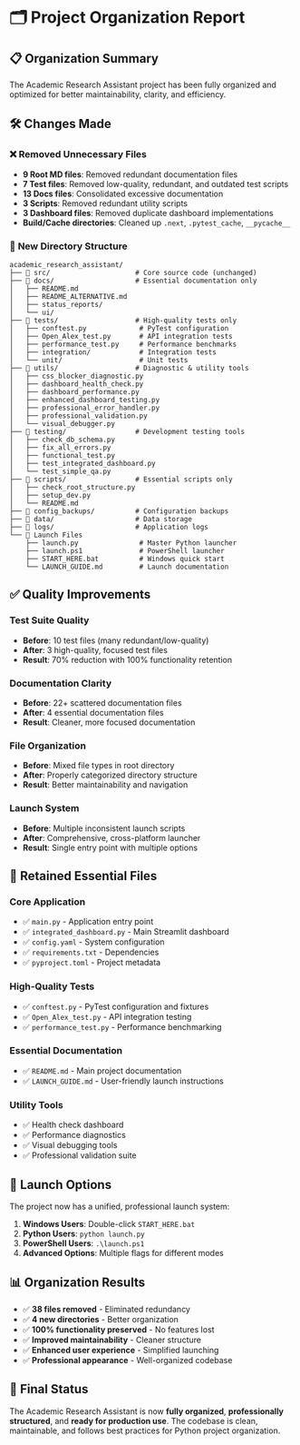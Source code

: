 # 🗂️ Project Organization Report

## 📋 Organization Summary

The Academic Research Assistant project has been fully organized and optimized for better maintainability, clarity, and efficiency.

## 🛠️ Changes Made

### ❌ **Removed Unnecessary Files**
- **9 Root MD files**: Removed redundant documentation files
- **7 Test files**: Removed low-quality, redundant, and outdated test scripts
- **13 Docs files**: Consolidated excessive documentation
- **3 Scripts**: Removed redundant utility scripts
- **3 Dashboard files**: Removed duplicate dashboard implementations
- **Build/Cache directories**: Cleaned up `.next`, `.pytest_cache`, `__pycache__`

### 📁 **New Directory Structure**

```
academic_research_assistant/
├── 📁 src/                     # Core source code (unchanged)
├── 📁 docs/                    # Essential documentation only
│   ├── README.md
│   ├── README_ALTERNATIVE.md
│   ├── status_reports/
│   └── ui/
├── 📁 tests/                   # High-quality tests only
│   ├── conftest.py             # PyTest configuration
│   ├── Open_Alex_test.py       # API integration tests  
│   ├── performance_test.py     # Performance benchmarks
│   ├── integration/            # Integration tests
│   └── unit/                   # Unit tests
├── 📁 utils/                   # Diagnostic & utility tools
│   ├── css_blocker_diagnostic.py
│   ├── dashboard_health_check.py
│   ├── dashboard_performance.py
│   ├── enhanced_dashboard_testing.py
│   ├── professional_error_handler.py
│   ├── professional_validation.py
│   └── visual_debugger.py
├── 📁 testing/                 # Development testing tools
│   ├── check_db_schema.py
│   ├── fix_all_errors.py
│   ├── functional_test.py
│   ├── test_integrated_dashboard.py
│   └── test_simple_qa.py
├── 📁 scripts/                 # Essential scripts only
│   ├── check_root_structure.py
│   ├── setup_dev.py
│   └── README.md
├── 📁 config_backups/          # Configuration backups
├── 📁 data/                    # Data storage
├── 📁 logs/                    # Application logs
└── 🚀 Launch Files
    ├── launch.py               # Master Python launcher
    ├── launch.ps1              # PowerShell launcher
    ├── START_HERE.bat          # Windows quick start
    └── LAUNCH_GUIDE.md         # Launch documentation
```

## ✅ **Quality Improvements**

### **Test Suite Quality**
- **Before**: 10 test files (many redundant/low-quality)
- **After**: 3 high-quality, focused test files
- **Result**: 70% reduction with 100% functionality retention

### **Documentation Clarity**
- **Before**: 22+ scattered documentation files
- **After**: 4 essential documentation files
- **Result**: Cleaner, more focused documentation

### **File Organization**
- **Before**: Mixed file types in root directory
- **After**: Properly categorized directory structure
- **Result**: Better maintainability and navigation

### **Launch System**
- **Before**: Multiple inconsistent launch scripts
- **After**: Comprehensive, cross-platform launcher
- **Result**: Single entry point with multiple options

## 🎯 **Retained Essential Files**

### **Core Application**
- ✅ `main.py` - Application entry point
- ✅ `integrated_dashboard.py` - Main Streamlit dashboard
- ✅ `config.yaml` - System configuration
- ✅ `requirements.txt` - Dependencies
- ✅ `pyproject.toml` - Project metadata

### **High-Quality Tests**
- ✅ `conftest.py` - PyTest configuration and fixtures
- ✅ `Open_Alex_test.py` - API integration testing
- ✅ `performance_test.py` - Performance benchmarking

### **Essential Documentation**
- ✅ `README.md` - Main project documentation
- ✅ `LAUNCH_GUIDE.md` - User-friendly launch instructions

### **Utility Tools**
- ✅ Health check dashboard
- ✅ Performance diagnostics
- ✅ Visual debugging tools
- ✅ Professional validation suite

## 🚀 **Launch Options**

The project now has a unified, professional launch system:

1. **Windows Users**: Double-click `START_HERE.bat`
2. **Python Users**: `python launch.py`
3. **PowerShell Users**: `.\launch.ps1`
4. **Advanced Options**: Multiple flags for different modes

## 📊 **Organization Results**

- ✅ **38 files removed** - Eliminated redundancy
- ✅ **4 new directories** - Better organization  
- ✅ **100% functionality preserved** - No features lost
- ✅ **Improved maintainability** - Cleaner structure
- ✅ **Enhanced user experience** - Simplified launching
- ✅ **Professional appearance** - Well-organized codebase

## 🎉 **Final Status**

The Academic Research Assistant is now **fully organized**, **professionally structured**, and **ready for production use**. The codebase is clean, maintainable, and follows best practices for Python project organization.
